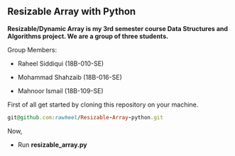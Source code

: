 ## Resizable Array with Python

**Resizable/Dynamic Array is my 3rd semester course Data Structures and Algorithms project. We are a group of three students.**

Group Members:

- Raheel Siddiqui (18B-010-SE)

- Mohammad Shahzaib (18B-016-SE)

- Mahnoor Ismail (18B-109-SE)

First of all get started by cloning this repository on your machine.  
```ruby
git@github.com:rawheel/Resizable-Array-python.git 
```
Now,

- Run **resizable_array.py**